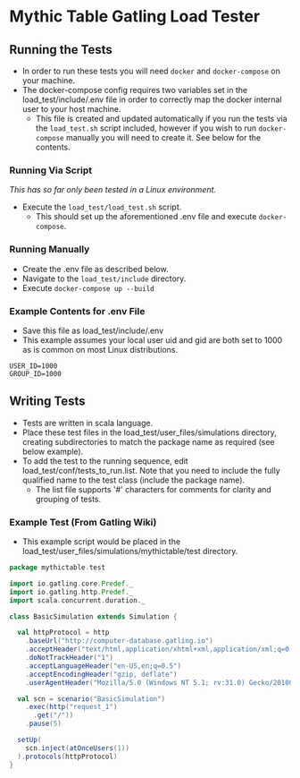 # Mythic Table Gatling Load Tester

## Running the Tests
- In order to run these tests you will need `docker` and `docker-compose` on your machine.
- The docker-compose config requires two variables set in the load_test/include/.env file in order to correctly map the docker internal user to your host machine.
  - This file is created and updated automatically if you run the tests via the `load_test.sh` script included, however if you wish to run `docker-compose` manually you will need to create it. See below for the contents.

### Running Via Script
*This has so far only been tested in a Linux environment.*
- Execute the `load_test/load_test.sh` script.
  - This should set up the aforementioned .env file and execute `docker-compose`.

### Running Manually
- Create the .env file as described below.
- Navigate to the `load_test/include` directory.
- Execute `docker-compose up --build`

### Example Contents for .env File
* Save this file as load_test/include/.env
* This example assumes your local user uid and gid are both set to 1000 as is common on most Linux distributions.

```
USER_ID=1000
GROUP_ID=1000
```

## Writing Tests

- Tests are written in scala language.
- Place these test files in the load_test/user_files/simulations directory, creating subdirectories to match the package name as required (see below example).
- To add the test to the running sequence, edit load_test/conf/tests_to_run.list. Note that you need to include the fully qualified name to the test class (include the package name).
  - The list file supports '#' characters for comments for clarity and grouping of tests.

### Example Test (From Gatling Wiki)

- This example script would be placed in the load_test/user_files/simulations/mythictable/test directory.

```scala
package mythictable.test

import io.gatling.core.Predef._
import io.gatling.http.Predef._
import scala.concurrent.duration._

class BasicSimulation extends Simulation {

  val httpProtocol = http
    .baseUrl("http://computer-database.gatling.io")
    .acceptHeader("text/html,application/xhtml+xml,application/xml;q=0.9,*/*;q=0.8")
    .doNotTrackHeader("1")
    .acceptLanguageHeader("en-US,en;q=0.5")
    .acceptEncodingHeader("gzip, deflate")
    .userAgentHeader("Mozilla/5.0 (Windows NT 5.1; rv:31.0) Gecko/20100101 Firefox/31.0")

  val scn = scenario("BasicSimulation")
    .exec(http("request_1")
      .get("/"))
    .pause(5)

  setUp(
    scn.inject(atOnceUsers(1))
  ).protocols(httpProtocol)
}

```
